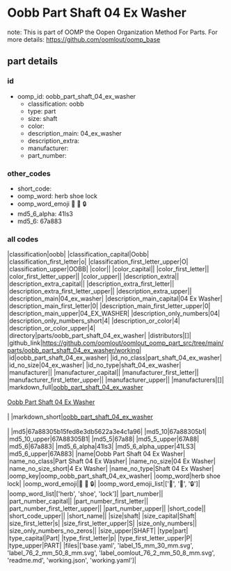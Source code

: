 # Oobb Part Shaft 04 Ex Washer  

note: This is part of OOMP the Oopen Organization Method For Parts. For more details: https://github.com/oomlout/oomp_base

##  part details





### id
* oomp_id: oobb_part_shaft_04_ex_washer
  * classification: oobb
  * type: part
  * size: shaft
  * color: 
  * description_main: 04_ex_washer
  * description_extra: 
  * manufacturer: 
  * part_number: 

### other_codes
* short_code: 
* oomp_word: herb shoe lock
* oomp_word_emoji :herb: :shoe: :lock:
* md5_6_alpha: 41ls3
* md5_6: 67a883

### all codes 
|classification|oobb|
|classification_capital|Oobb|
|classification_first_letter|o|
|classification_first_letter_upper|O|
|classification_upper|OOBB|
|color||
|color_capital||
|color_first_letter||
|color_first_letter_upper||
|color_upper||
|description_extra||
|description_extra_capital||
|description_extra_first_letter||
|description_extra_first_letter_upper||
|description_extra_upper||
|description_main|04_ex_washer|
|description_main_capital|04 Ex Washer|
|description_main_first_letter|0|
|description_main_first_letter_upper|0|
|description_main_upper|04_EX_WASHER|
|description_only_numbers|04|
|description_only_numbers_short|4|
|description_or_color|4|
|description_or_color_upper|4|
|directory|parts/oobb_part_shaft_04_ex_washer|
|distributors|[]|
|github_link|https://github.com/oomlout/oomlout_oomp_part_src/tree/main/parts/oobb_part_shaft_04_ex_washer/working|
|id|oobb_part_shaft_04_ex_washer|
|id_no_class|part_shaft_04_ex_washer|
|id_no_size|04_ex_washer|
|id_no_type|shaft_04_ex_washer|
|manufacturer||
|manufacturer_capital||
|manufacturer_first_letter||
|manufacturer_first_letter_upper||
|manufacturer_upper||
|manufacturers|[]|
|markdown_full|[oobb_part_shaft_04_ex_washer](https://github.com/oomlout/oomlout_oomp_part_src/tree/main/parts/oobb_part_shaft_04_ex_washer/working)<br>[](https://github.com/oomlout/oomlout_oomp_part_src/tree/main/parts/oobb_part_shaft_04_ex_washer/working)<br>[Oobb Part Shaft 04 Ex Washer](https://github.com/oomlout/oomlout_oomp_part_src/tree/main/parts/oobb_part_shaft_04_ex_washer/working)<br><br>|
|markdown_short|[oobb_part_shaft_04_ex_washer](https://github.com/oomlout/oomlout_oomp_part_src/tree/main/parts/oobb_part_shaft_04_ex_washer/working)<br><br>|
|md5|67a88305b15fed8e3db5622a3e4c1a96|
|md5_10|67a88305b1|
|md5_10_upper|67A88305B1|
|md5_5|67a88|
|md5_5_upper|67A88|
|md5_6|67a883|
|md5_6_alpha|41ls3|
|md5_6_alpha_upper|41LS3|
|md5_6_upper|67A883|
|name|Oobb Part Shaft 04 Ex Washer|
|name_no_class|Part Shaft 04 Ex Washer|
|name_no_size|04 Ex Washer|
|name_no_size_short|4 Ex Washer|
|name_no_type|Shaft 04 Ex Washer|
|oomp_key|oomp_oobb_part_shaft_04_ex_washer|
|oomp_word|herb shoe lock|
|oomp_word_emoji|:herb: :shoe: :lock:|
|oomp_word_emoji_list|[':herb:', ':shoe:', ':lock:']|
|oomp_word_list|['herb', 'shoe', 'lock']|
|part_number||
|part_number_capital||
|part_number_first_letter||
|part_number_first_letter_upper||
|part_number_upper||
|short_code||
|short_code_upper||
|short_name||
|size|shaft|
|size_capital|Shaft|
|size_first_letter|s|
|size_first_letter_upper|S|
|size_only_numbers||
|size_only_numbers_no_zeros||
|size_upper|SHAFT|
|type|part|
|type_capital|Part|
|type_first_letter|p|
|type_first_letter_upper|P|
|type_upper|PART|
|files|['base.yaml', 'label_15_mm_30_mm.svg', 'label_76_2_mm_50_8_mm.svg', 'label_oomlout_76_2_mm_50_8_mm.svg', 'readme.md', 'working.json', 'working.yaml']|
